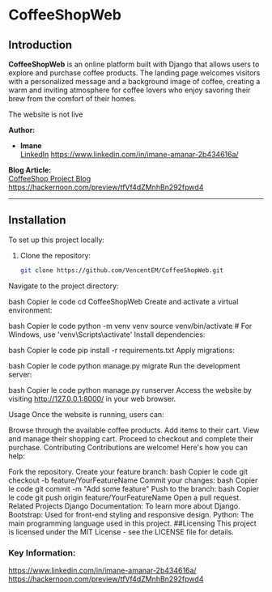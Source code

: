 # CoffeeShopWeb

## Introduction

**CoffeeShopWeb** is an online platform built with Django that allows users to explore and purchase coffee products. The landing page welcomes visitors with a personalized message and a background image of coffee, creating a warm and inviting atmosphere for coffee lovers who enjoy savoring their brew from the comfort of their homes.

The website is not live <!-- if someone clones your repository and sets up the project as described in your README, they should be able to run the site on their local machine. The site itself isn't live on the internet, but the code is fully functional if set up correctly. -->

**Author:**

- **Imane**  
  [LinkedIn](#) https://www.linkedin.com/in/imane-amanar-2b434616a/

**Blog Article:**  
[CoffeeShop Project Blog](#) https://hackernoon.com/preview/tfVf4dZMnhBn292fpwd4

---

## Installation

To set up this project locally:

1. Clone the repository:
   ```bash
   git clone https://github.com/VencentEM/CoffeeShopWeb.git
Navigate to the project directory:

bash
Copier le code
cd CoffeeShopWeb
Create and activate a virtual environment:

bash
Copier le code
python -m venv venv
source venv/bin/activate  # For Windows, use 'venv\Scripts\activate'
Install dependencies:

bash
Copier le code
pip install -r requirements.txt
Apply migrations:

bash
Copier le code
python manage.py migrate
Run the development server:

bash
Copier le code
python manage.py runserver
Access the website by visiting http://127.0.0.1:8000/ in your web browser.

Usage
Once the website is running, users can:

Browse through the available coffee products.
Add items to their cart.
View and manage their shopping cart.
Proceed to checkout and complete their purchase.
Contributing
Contributions are welcome! Here's how you can help:

Fork the repository.
Create your feature branch:
bash
Copier le code
git checkout -b feature/YourFeatureName
Commit your changes:
bash
Copier le code
git commit -m "Add some feature"
Push to the branch:
bash
Copier le code
git push origin feature/YourFeatureName
Open a pull request.
Related Projects
Django Documentation: To learn more about Django.
Bootstrap: Used for front-end styling and responsive design.
Python: The main programming language used in this project.
##Licensing
This project is licensed under the MIT License - see the LICENSE file for details.



### Key Information:
https://www.linkedin.com/in/imane-amanar-2b434616a/
https://hackernoon.com/preview/tfVf4dZMnhBn292fpwd4

